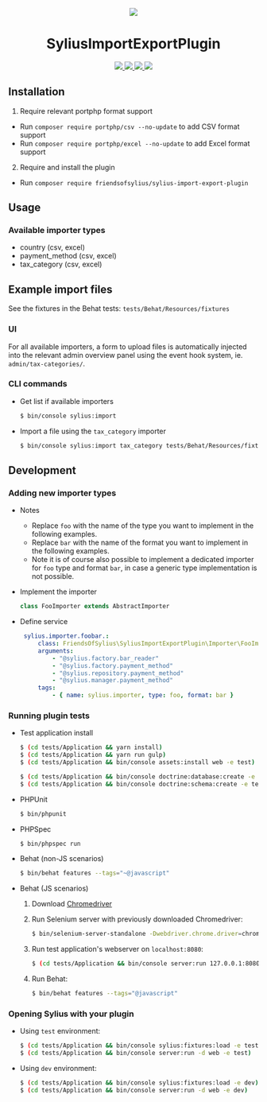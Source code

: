<p align="center">
    <a href="http://sylius.org" target="_blank">
        <img src="http://demo.sylius.org/assets/shop/img/logo.png" />
    </a>
</p>
<h1 align="center">SyliusImportExportPlugin</h1>
<p align="center">
    <a href="https://packagist.org/packages/friendsofsylius/SyliusImportExportPlugin" title="License">
        <img src="https://img.shields.io/packagist/l/friendsofsylius/SyliusImportExportPlugin.svg" />
    </a>
    <a href="https://packagist.org/packages/friendsofsylius/SyliusImportExportPlugin" title="Version">
        <img src="https://img.shields.io/packagist/v/friendsofsylius/SyliusImportExportPlugin.svg" />
    </a>
    <a href="http://travis-ci.org/FriendsOfSylius/SyliusImportExportPlugin" title="Build status">
        <img src="https://img.shields.io/travis/FriendsOfSylius/SyliusImportExportPlugin/master.svg" />
    </a>
    <a href="https://scrutinizer-ci.com/g/FriendsOfSylius/SyliusImportExportPlugin/" title="Scrutinizer">
        <img src="https://img.shields.io/scrutinizer/g/FriendsOfSylius/SyliusImportExportPlugin.svg" />
    </a>
</p>

## Installation

1. Require relevant portphp format support

  - Run `composer require portphp/csv --no-update` to add CSV format support
  - Run `composer require portphp/excel --no-update` to add Excel format support

2. Require and install the plugin

  - Run `composer require friendsofsylius/sylius-import-export-plugin`

## Usage

### Available importer types

* country (csv, excel)
* payment_method (csv, excel)
* tax_category (csv, excel)

## Example import files

See the fixtures in the Behat tests: `tests/Behat/Resources/fixtures`

### UI

For all available importers, a form to upload files is automatically injected into the relevant
admin overview panel using the event hook system, ie. `admin/tax-categories/`.

### CLI commands

  - Get list if available importers

    ```bash
    $ bin/console sylius:import
    ```

  - Import a file using the `tax_category` importer

    ```bash
    $ bin/console sylius:import tax_category tests/Behat/Resources/fixtures/tax_categories.csv --format=csv
    ```

## Development

### Adding new importer types

  - Notes
  
    * Replace `foo` with the name of the type you want to implement in the following examples.
    * Replace `bar` with the name of the format you want to implement in the following examples.
    * Note it is of course also possible to implement a dedicated importer for `foo` type and format `bar`,
      in case a generic type implementation is not possible.

  - Implement the importer
 
    ```php
    class FooImporter extends AbstractImporter
    ```

 - Define service
 
   ```yaml
    sylius.importer.foobar.:
        class: FriendsOfSylius\SyliusImportExportPlugin\Importer\FooImporter
        arguments:
            - "@sylius.factory.bar_reader"
            - "@sylius.factory.payment_method"
            - "@sylius.repository.payment_method"
            - "@sylius.manager.payment_method"
        tags:
            - { name: sylius.importer, type: foo, format: bar }
   ```

### Running plugin tests

  - Test application install

    ```bash
    $ (cd tests/Application && yarn install)
    $ (cd tests/Application && yarn run gulp)
    $ (cd tests/Application && bin/console assets:install web -e test)
    
    $ (cd tests/Application && bin/console doctrine:database:create -e test)
    $ (cd tests/Application && bin/console doctrine:schema:create -e test)

  - PHPUnit

    ```bash
    $ bin/phpunit
    ```

  - PHPSpec

    ```bash
    $ bin/phpspec run
    ```

  - Behat (non-JS scenarios)

    ```bash
    $ bin/behat features --tags="~@javascript"
    ```

  - Behat (JS scenarios)
 
    1. Download [Chromedriver](https://sites.google.com/a/chromium.org/chromedriver/)
    
    2. Run Selenium server with previously downloaded Chromedriver:
    
        ```bash
        $ bin/selenium-server-standalone -Dwebdriver.chrome.driver=chromedriver
        ```
    3. Run test application's webserver on `localhost:8080`:
    
        ```bash
        $ (cd tests/Application && bin/console server:run 127.0.0.1:8080 -d web -e test)
        ```
    
    4. Run Behat:
    
        ```bash
        $ bin/behat features --tags="@javascript"
        ```

### Opening Sylius with your plugin

- Using `test` environment:

    ```bash
    $ (cd tests/Application && bin/console sylius:fixtures:load -e test)
    $ (cd tests/Application && bin/console server:run -d web -e test)
    ```
    
- Using `dev` environment:

    ```bash
    $ (cd tests/Application && bin/console sylius:fixtures:load -e dev)
    $ (cd tests/Application && bin/console server:run -d web -e dev)
    ```
